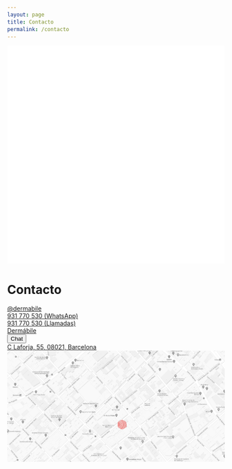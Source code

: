```yaml
---
layout: page
title: Contacto
permalink: /contacto
---
```


<div class="bg-rose relative">
  <div class="absolute h-full w-full overflow-hidden hidden md:block">
    <div class="absolute -bottom-1/2 md:-left-full xl:-left-2/3 2xl:-left-1/2">
      <img src="/assets/images/graphic-white.svg" class="w-320">
    </div>
  </div>
  <div class="py-12 px-4 md:py-24 md:max-w-screen-md md:mx-auto relative z-10">
    <h1 class="text-4xl text-center tracking-tight mb-8 lg:mb-12 xl:mb-16 sm:text-5xl xl:text-6xl font-quincy">
      Contacto
    </h1>
    <div class="grid grid-cols-1 gap-1 sm:grid-cols-2 antialiased">
      <div class="relative rounded-lg bg-white px-6 py-5 shadow-sm flex items-center space-x-3">
        <div class="flex-shrink-0">
          <i class="fab fa-instagram fa-2x text-rose"></i>
        </div>
        <div class="flex-1 min-w-0 text-lg">
          <a href="https://instagram.com/dermabile" class="focus:outline-none">
            @dermabile
          </a>
        </div>
      </div>
      <div class="relative rounded-lg bg-white px-6 py-5 shadow-sm flex items-center space-x-3">
        <div class="flex-shrink-0">
          <i class="fab fa-whatsapp fa-2x text-rose"></i>
        </div>
        <div class="flex-1 min-w-0 text-lg">
          <a href="https://wa.me/34931770530" class="focus:outline-none">
            931 770 530
            <span class="text-sm text-gray-500">(WhatsApp)</span>
          </a>
        </div>
      </div>
      <div class="relative rounded-lg bg-white px-6 py-5 shadow-sm flex items-center space-x-3">
        <div class="flex-shrink-0">
          <i class="fal fa-phone-office fa-2x text-rose"></i>
        </div>
        <div class="flex-1 min-w-0 text-lg">
          <a href="tel:931770530" class="focus:outline-none">
            931 770 530
            <span class="text-sm text-gray-500">(Llamadas)</span>
          </a>
        </div>
      </div>
      <div class="relative rounded-lg bg-white px-6 py-5 shadow-sm flex items-center space-x-3">
        <div class="flex-shrink-0">
          <i class="fab fa-facebook fa-2x text-rose"></i>
        </div>
        <div class="flex-1 min-w-0 text-lg">
          <a href="https://www.facebook.com/dermabile" class="focus:outline-none">
            Dermábile
          </a>
        </div>
      </div>
      <div class="relative rounded-lg bg-white px-6 py-5 shadow-sm flex items-center space-x-3">
        <div class="flex-shrink-0">
          <i class="fal fa-comments fa-2x text-rose"></i>
        </div>
        <div class="flex-1 min-w-0 text-lg">
          <button class="inline-block w-full text-left" onclick="$crisp.push(['do', 'chat:open'])">
            Chat
          </button>
        </div>
      </div>
      <div class="relative rounded-lg bg-white px-6 py-5 shadow-sm flex items-center space-x-3">
        <div class="flex-shrink-0">
          <i class="fal fa-map-marker fa-2x text-rose"></i>
        </div>
        <div class="flex-1 min-w-0 text-lg">
          <a href="https://g.page/Dermabile" class="focus:outline-none">
            C Laforja, 55, 08021, Barcelona
          </a>
        </div>
      </div>
    </div>
  </div>
</div>

<div class="h-96 lg:h-160">
  <img class="w-full h-full object-cover"
      src="/assets/images/map.jpg" alt="">
</div>

